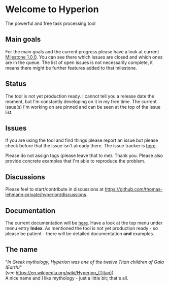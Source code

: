 # Welcome to Hyperion

The powerful and free task processing tool

## Main goals

For the main goals and the current progress please have a look
at current [Milestone 1.0.0](https://github.com/thomas-lehmann-private/hyperion/issues?q=is%3Aopen+is%3Aissue+milestone%3A1.0.0).
You can see there which issues are closed and which ones are in the queue.
The list of open issues is not necessarily complete, it means there might be further
features added to that milestone.

## Status

The tool is not yet production ready.
I cannot tell you a release date the moment, but I'm constantly developing on it in my free time.
The current issue(s) I'm working on are pinned and can be seen at the top of the issue list.

## Issues

If you are using the tool and find things please report an issue but
please check before that the issue isn't already there. The issue tracker is [here](https://github.com/thomas-lehmann-private/hyperion/issues).

Please do not assign tags (please leave that to me). Thank you.
Please also provide concrete examples that I'm able to reproduce the problem.

## Discussions

Please feel to start/contribute in discussions at https://github.com/thomas-lehmann-private/hyperion/discussions.

## Documentation

The current documentation will be [here](https://thomas-lehmann-private.github.io/hyperion/).
Have a look at the top menu under menu entry **Index**. As mentioned the tool is not yet
production ready - so please be patient - there will be detailed documentation **and** examples.

## The name

"*In Greek mythology, Hyperion was one of the twelve Titan children of Gaia (Earth)*" <br/>
(see https://en.wikipedia.org/wiki/Hyperion_(Titan)). <br/>
A nice name and I like mythology - just a little bit; that's all.
